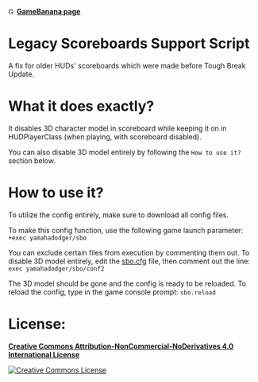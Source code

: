 <img alt="GameBanana" src="https://images.gamebanana.com/static/img/banana.png" style="width: 13px"/></a> [**GameBanana page**](https://gamebanana.com/scripts/10691)

# Legacy Scoreboards Support Script
A fix for older HUDs' scoreboards which were made before Tough Break Update.

# What it does exactly?
It disables 3D character model in scoreboard while keeping it on in HUDPlayerClass (when playing, with scoreboard disabled).

You can also disable 3D model entirely by following the `How to use it?` section below.

# How to use it?
To utilize the config entirely, make sure to download all config files.

To make this config function, use the following game launch parameter: `+exec yamahadodger/sbo`

You can exclude certain files from execution by commenting them out. To disable 3D model entirely, edit the [sbo.cfg](https://github.com/yamahadodger/legacy-scoreboards-support-script/blob/master/yamahadodger/sbo.cfg) file, then comment out the line: `exec yamahadodger/sbo/conf2`

The 3D model should be gone and the config is ready to be reloaded. To reload the config, type in the game console prompt: `sbo.reload`

# License:
[**Creative Commons Attribution-NonCommercial-NoDerivatives 4.0 International License**](http://creativecommons.org/licenses/by-nc-nd/4.0/)

<a rel="license" href="http://creativecommons.org/licenses/by-nc-nd/4.0/"><img alt="Creative Commons License" src="https://i.creativecommons.org/l/by-nc-nd/4.0/88x31.png"/></a>
